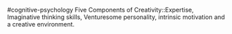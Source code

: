 #cognitive-psychology 
Five Components of Creativity::Expertise, Imaginative thinking skills, Venturesome personality, intrinsic motivation and a creative environment. 